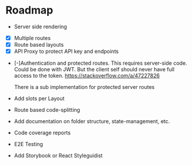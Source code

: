 # Roadmap
- Server side rendering
- [x] Multiple routes
- [x] Route based layouts
- [x] API Proxy to protect API key and endpoints
- [-]Authentication and protected routes. This requires server-side code.
  Could be done with JWT. But the client self should never have full access to
  the token. https://stackoverflow.com/a/47227826

  There is a sub implementation for protected server routes

- Add slots per Layout
- Route based code-splitting
- Add documentation on folder structure, state-management, etc.
- Code coverage reports
- E2E Testing
- Add Storybook or React Styleguidist
